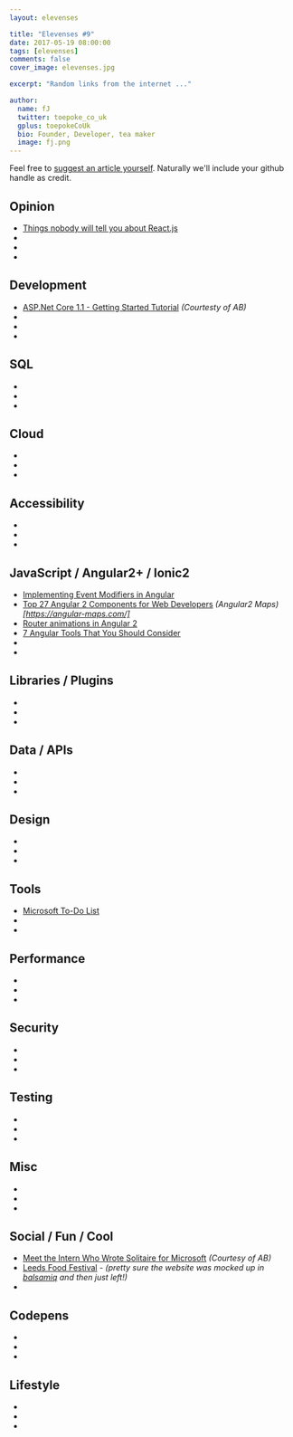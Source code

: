 ```yaml
---
layout: elevenses

title: "Elevenses #9"
date: 2017-05-19 08:00:00
tags: [elevenses]
comments: false
cover_image: elevenses.jpg

excerpt: "Random links from the internet ..."

author:
  name: fJ
  twitter: toepoke_co_uk
  gplus: toepokeCoUk
  bio: Founder, Developer, tea maker
  image: fj.png
---
```


Feel free to [suggest an article yourself](https://github.com/toepoke/toepoke.github.io/issues).  Naturally we'll include your github handle as credit.

## Opinion
* [Things nobody will tell you about React.js](https://medium.com/@gianluca.guarini/things-nobody-will-tell-you-about-react-js-3a373c1b03b4)
* []()
* []()
* []()

## Development
* [ASP.Net Core 1.1 - Getting Started Tutorial](http://www.dotnetcurry.com/aspnet/1329/aspnet-core-11-what-is-new) *(Courtesty of AB)*
* []()
* []()
* []()

## SQL
* []()
* []()
* []()

## Cloud
* []()
* []()
* []()

## Accessibility
* []()
* []()
* []()

## JavaScript / Angular2+ / Ionic2
* [Implementing Event Modifiers in Angular](https://netbasal.com/implementing-event-modifiers-in-angular-87e1a07969ce)
* [Top 27 Angular 2 Components for Web Developers](https://colorlib.com/wp/angular-2-components/) *(Angular2 Maps)[https://angular-maps.com/]*
* [Router animations in Angular 2](http://jasonwatmore.com/post/2017/04/19/angular-2-4-router-animation-tutorial-example)
* [7 Angular Tools That You Should Consider](http://blog.mgechev.com/2017/04/23/angular-tooling-codelyzer-angular-cli-ngrev/)
* []()
* []()

## Libraries / Plugins
* []()
* []()
* []()

## Data / APIs
* []()
* []()
* []()

## Design
* []()
* []()
* []()

## Tools
* [Microsoft To-Do List](https://todo.microsoft.com)
* []()
* []()

## Performance
* []()
* []()
* []()

## Security
* []()
* []()
* []()

## Testing
* []()
* []()
* []()

## Misc
* []()
* []()
* []()

## Social / Fun / Cool
* [Meet the Intern Who Wrote Solitaire for Microsoft](https://www.youtube.com/watch?v=3x5VAg1HJIg) *(Courtesy of AB)*
* [Leeds Food Festival](http://leedsindiefood.co.uk/) - *(pretty sure the website was mocked up in [balsamiq](https://balsamiq.com/) and then just left!)*
* []()

## Codepens
* []()
* []()
* []()

## Lifestyle
* []()
* []()
* []()

